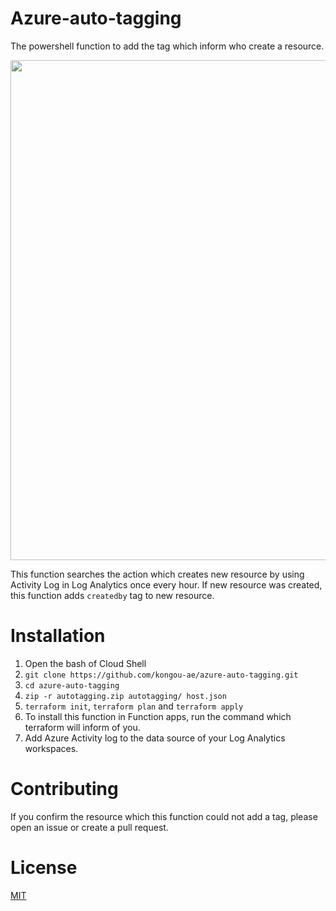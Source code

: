 # Azure-auto-tagging

The powershell function to add the tag which inform who create a resource.

<img src="https://user-images.githubusercontent.com/3410186/51788139-04d3c100-21be-11e9-9fda-04dd3d341b86.PNG" width="800">

This function searches the action which creates new resource by using Activity Log in Log Analytics once every hour. If new resource was created, this function adds `createdby` tag to new resource.

# Installation

1. Open the bash of Cloud Shell
1. `git clone https://github.com/kongou-ae/azure-auto-tagging.git`
1. `cd azure-auto-tagging`
1. `zip -r autotagging.zip autotagging/ host.json`
1. `terraform init`, `terraform plan` and `terraform apply`
1. To install this function in Function apps, run the command which terraform will inform of you.
1. Add Azure Activity log to the data source of your Log Analytics workspaces.

# Contributing
If you confirm the resource which this function could not add a tag, please open an issue or create a pull request.

# License
[MIT](https://choosealicense.com/licenses/mit/)
